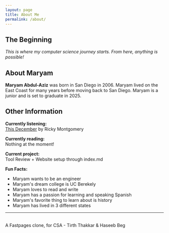 ```yaml
---
layout: page
title: About Me
permalink: /about/
---
```


## The Beginning

*This is where my computer science journey starts. From here, anything is possible!*

## About Maryam

**Maryam Abdul-Aziz** was born in San Diego in 2006. Maryam lived on the East Coast for many years before moving back to San Diego. Maryam is a junior and is set to graduate in 2025.

## Other Information

**Currently listening:**   
<a href="https://www.youtube.com/watch?v=FpIsc2N0CNw"> This December</a> by Ricky Montgomery

**Currently reading:**  
Nothing at the moment!

**Current project:**  
Tool Review + Website setup through index.md

**Fun Facts:**
- Maryam wants to be an engineer
- Maryam's dream college is UC Berekely
- Maryam loves to read and write
- Maryam has a passion for learning and speaking Spanish
- Maryam's favorite thing to learn about is history
- Maryam has lived in 3 different states

---
<br>
A Fastpages clone, for CSA - Tirth Thakkar & Haseeb Beg


